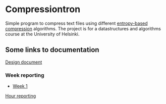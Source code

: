 # Compressiontron
Simple program to compress text files using different [entropy-based compression](https://en.wikipedia.org/wiki/Entropy_encoding) algorithms.
The project is for a datastructures and algorithms course at the University of Helsinki. 

## Some links to documentation

[Design document](https://github.com/duckling747/Compressiontron/blob/master/documentation/design_doc.md)

### Week reporting
* [Week 1](https://github.com/duckling747/Compressiontron/blob/master/documentation/week_report_1.md)

[Hour reporting](https://github.com/duckling747/Compressiontron/blob/master/documentation/hour_reports.md)


